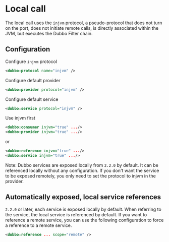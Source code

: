 # Local call

The local call uses the `injvm` protocol, a pseudo-protocol that does not turn on the port, does not initiate remote calls, is directly associated within the JVM, but executes the Dubbo Filter chain.

## Configuration

Configure `injvm` protocol

```xml
<dubbo:protocol name="injvm" />
```

Configure default provider

```xml
<dubbo:provider protocol="injvm" />
```

Configure default service

```xml
<dubbo:service protocol="injvm" />
```

Use injvm first

```xml
<dubbo:consumer injvm="true" .../>
<dubbo:provider injvm="true" .../>
```

or

```xml
<dubbo:reference injvm="true" .../>
<dubbo:service injvm="true" .../>
```

Note: Dubbo services are exposed locally from `2.2.0` by default. It can be referenced locally without any configuration. If you don't want the service to be exposed remotely, you only need to set the protocol to injvm in the provider.

## Automatically exposed, local service references

`2.2.0` or later, each service is exposed locally by default. When referring to the service, the local service is referenced by default. If you want to reference a remote service, you can use the following configuration to force a reference to a remote service.


```xml
<dubbo:reference ... scope="remote" />
```
